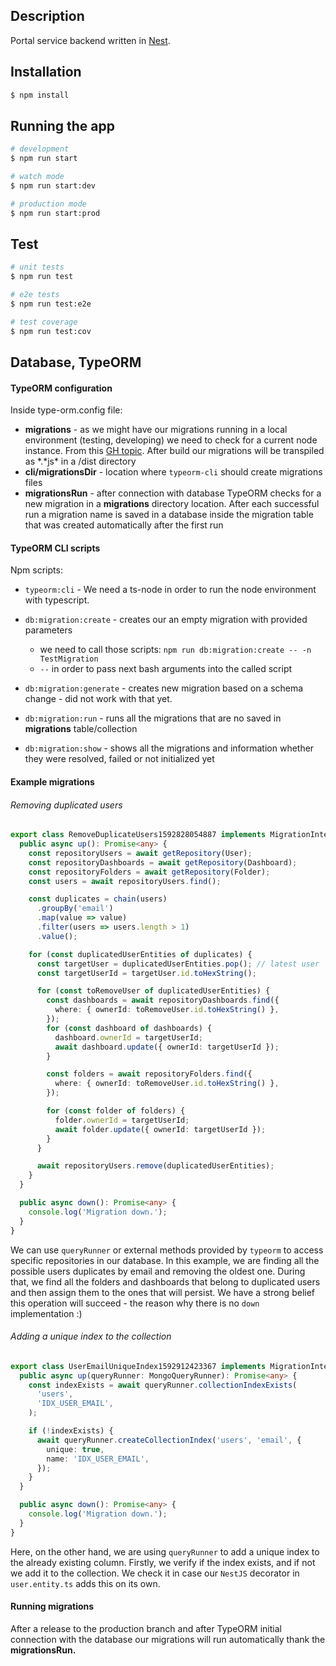 ## Description

Portal service backend written in [Nest](https://github.com/nestjs/nest).

## Installation

```bash
$ npm install
```

## Running the app

```bash
# development
$ npm run start

# watch mode
$ npm run start:dev

# production mode
$ npm run start:prod
```

## Test

```bash
# unit tests
$ npm run test

# e2e tests
$ npm run test:e2e

# test coverage
$ npm run test:cov
```

## Database, TypeORM

#### TypeORM configuration

Inside type-orm.config file:

- **migrations** - as we might have our migrations running in a local environment (testing, developing) we need to check for a current node instance. From this [GH topic](https://github.com/typeorm/typeorm/issues/5103). After build our migrations will be transpiled as *.*js\* in a /dist directory
- **cli/migrationsDir** - location where `typeorm-cli` should create migrations files
- **migrationsRun** - after connection with database TypeORM checks for a new migration in a **migrations** directory location. After each successful run a migration name is saved in a database inside the migration table that was created automatically after the first run

#### TypeORM CLI scripts

Npm scripts:

- `typeorm:cli` - We need a ts-node in order to run the node environment with typescript.
- `db:migration:create` - creates our an empty migration with provided parameters

  - we need to call those scripts: `npm run db:migration:create -- -n TestMigration`
  - `--` in order to pass next bash arguments into the called script

- `db:migration:generate` - creates new migration based on a schema change - did not work with that yet.
- `db:migration:run` - runs all the migrations that are no saved in **migrations** table/collection
- `db:migration:show` - shows all the migrations and information whether they were resolved, failed or not initialized yet

#### Example migrations

###### Removing duplicated users

```typescript jsx
export class RemoveDuplicateUsers1592828054887 implements MigrationInterface {
  public async up(): Promise<any> {
    const repositoryUsers = await getRepository(User);
    const repositoryDashboards = await getRepository(Dashboard);
    const repositoryFolders = await getRepository(Folder);
    const users = await repositoryUsers.find();

    const duplicates = chain(users)
      .groupBy('email')
      .map(value => value)
      .filter(users => users.length > 1)
      .value();

    for (const duplicatedUserEntities of duplicates) {
      const targetUser = duplicatedUserEntities.pop(); // latest user
      const targetUserId = targetUser.id.toHexString();

      for (const toRemoveUser of duplicatedUserEntities) {
        const dashboards = await repositoryDashboards.find({
          where: { ownerId: toRemoveUser.id.toHexString() },
        });
        for (const dashboard of dashboards) {
          dashboard.ownerId = targetUserId;
          await dashboard.update({ ownerId: targetUserId });
        }

        const folders = await repositoryFolders.find({
          where: { ownerId: toRemoveUser.id.toHexString() },
        });

        for (const folder of folders) {
          folder.ownerId = targetUserId;
          await folder.update({ ownerId: targetUserId });
        }
      }

      await repositoryUsers.remove(duplicatedUserEntities);
    }
  }

  public async down(): Promise<any> {
    console.log('Migration down.');
  }
}
```

We can use `queryRunner` or external methods provided by `typeorm` to access specific repositories in our database.
In this example, we are finding all the possible users duplicates by email and removing the oldest one.
During that, we find all the folders and dashboards that belong to duplicated users and then assign them to the ones
that will persist. We have a strong belief this operation will succeed - the reason why there is no `down` implementation :)

###### Adding a unique index to the collection

```typescript
export class UserEmailUniqueIndex1592912423367 implements MigrationInterface {
  public async up(queryRunner: MongoQueryRunner): Promise<any> {
    const indexExists = await queryRunner.collectionIndexExists(
      'users',
      'IDX_USER_EMAIL',
    );

    if (!indexExists) {
      await queryRunner.createCollectionIndex('users', 'email', {
        unique: true,
        name: 'IDX_USER_EMAIL',
      });
    }
  }

  public async down(): Promise<any> {
    console.log('Migration down.');
  }
}
```

Here, on the other hand, we are using `queryRunner` to add a unique index to the already existing column.
Firstly, we verify if the index exists, and if not we add it to the collection.
We check it in case our `NestJS` decorator in `user.entity.ts` adds this on its own.

#### Running migrations

After a release to the production branch and after TypeORM initial connection with the
database our migrations will run automatically thank the **migrationsRun.**

